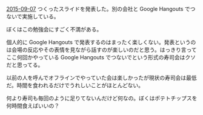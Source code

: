 [2015-09-07][] つくったスライドを発表した。別の会社と Google Hangouts でつないで実施している。

ぼくはこの勉強会にすごく不満がある。

個人的に Google Hangouts で発表するのはまったく楽しくない。発表というのは会場の反応やその表情を見ながら話すのが楽しいのだと思う。はっきり言ってここ何回かやっている Google Hangouts でつないでという形式の寿司会はクソだと思ってる。

以前の人を呼んでオフラインでやっていた会は楽しかったが現状の寿司会は最低だ。時間を食われるだけでうれしいことがほとんどない。

何より寿司も毎回のように足りてないんだけど何なの。ぼくはポテトチップスを何時間食えばいいの？

[2015-09-07]: https://blog.bouzuya.net/2015/09/07/
